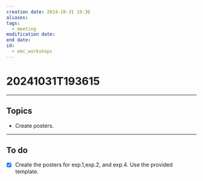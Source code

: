 ```yaml
---
creation date: 2024-10-31 19:36
aliases: 
tags:
  - meeting
modification date: 
end date: 
id:
  - emc_workshops
---
```

# 20241031T193615
---
## Topics
+ Create posters.
---
## To do
- [x] Create the posters for exp.1,exp.2, and exp.4. Use the provided template.